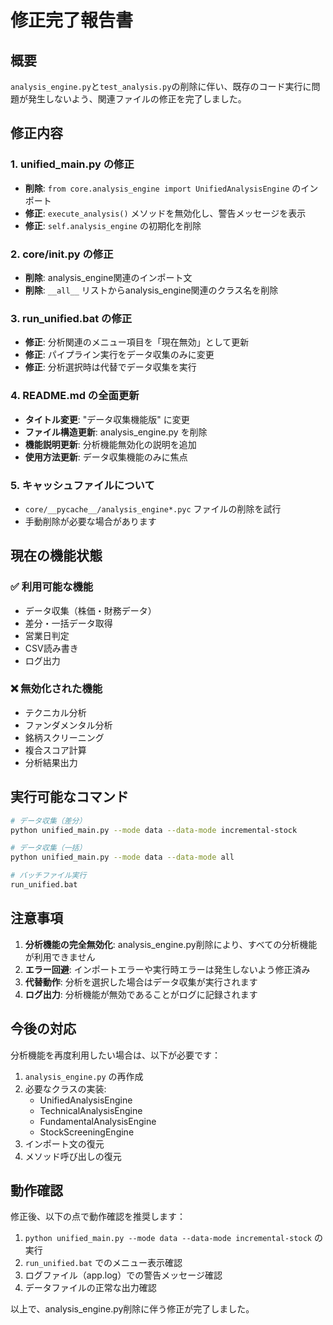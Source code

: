# 修正完了報告書

## 概要
`analysis_engine.py`と`test_analysis.py`の削除に伴い、既存のコード実行に問題が発生しないよう、関連ファイルの修正を完了しました。

## 修正内容

### 1. unified_main.py の修正
- **削除**: `from core.analysis_engine import UnifiedAnalysisEngine` のインポート
- **修正**: `execute_analysis()` メソッドを無効化し、警告メッセージを表示
- **修正**: `self.analysis_engine` の初期化を削除

### 2. core/__init__.py の修正
- **削除**: analysis_engine関連のインポート文
- **削除**: `__all__` リストからanalysis_engine関連のクラス名を削除

### 3. run_unified.bat の修正
- **修正**: 分析関連のメニュー項目を「現在無効」として更新
- **修正**: パイプライン実行をデータ収集のみに変更
- **修正**: 分析選択時は代替でデータ収集を実行

### 4. README.md の全面更新
- **タイトル変更**: "データ収集機能版" に変更
- **ファイル構造更新**: analysis_engine.py を削除
- **機能説明更新**: 分析機能無効化の説明を追加
- **使用方法更新**: データ収集機能のみに焦点

### 5. キャッシュファイルについて
- `core/__pycache__/analysis_engine*.pyc` ファイルの削除を試行
- 手動削除が必要な場合があります

## 現在の機能状態

### ✅ 利用可能な機能
- データ収集（株価・財務データ）
- 差分・一括データ取得
- 営業日判定
- CSV読み書き
- ログ出力

### ❌ 無効化された機能
- テクニカル分析
- ファンダメンタル分析
- 銘柄スクリーニング
- 複合スコア計算
- 分析結果出力

## 実行可能なコマンド

```bash
# データ収集（差分）
python unified_main.py --mode data --data-mode incremental-stock

# データ収集（一括）
python unified_main.py --mode data --data-mode all

# バッチファイル実行
run_unified.bat
```

## 注意事項

1. **分析機能の完全無効化**: analysis_engine.py削除により、すべての分析機能が利用できません
2. **エラー回避**: インポートエラーや実行時エラーは発生しないよう修正済み
3. **代替動作**: 分析を選択した場合はデータ収集が実行されます
4. **ログ出力**: 分析機能が無効であることがログに記録されます

## 今後の対応

分析機能を再度利用したい場合は、以下が必要です：

1. `analysis_engine.py` の再作成
2. 必要なクラスの実装:
   - UnifiedAnalysisEngine
   - TechnicalAnalysisEngine  
   - FundamentalAnalysisEngine
   - StockScreeningEngine
3. インポート文の復元
4. メソッド呼び出しの復元

## 動作確認

修正後、以下の点で動作確認を推奨します：

1. `python unified_main.py --mode data --data-mode incremental-stock` の実行
2. `run_unified.bat` でのメニュー表示確認
3. ログファイル（app.log）での警告メッセージ確認
4. データファイルの正常な出力確認

以上で、analysis_engine.py削除に伴う修正が完了しました。
